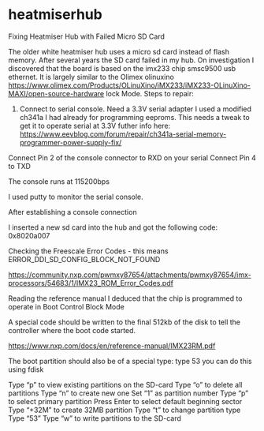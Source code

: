 # heatmiserhub
Fixing Heatmiser Hub with Failed Micro SD Card

The older white heatmiser hub uses a micro sd card instead of flash memory.
After several years the SD card failed in my hub.
On investigation I discovered that the board is based on the imx233 chip smsc9500 usb ethernet.
It is largely similar to the Olimex olinuxino
https://www.olimex.com/Products/OLinuXino/iMX233/iMX233-OLinuXino-MAXI/open-source-hardware
lock Mode.
Steps to repair:

1) Connect to serial console.
Need a 3.3V serial adapter I used a modified ch341a I had already for programming eeproms.
This needs a tweak to get it to operate serial at 3.3V futher info here:
https://www.eevblog.com/forum/repair/ch341a-serial-memory-programmer-power-supply-fix/

Connect Pin 2 of the console connector to RXD on your serial 
Connect Pin 4 to TXD

The console runs at 115200bps 

I used putty to monitor the serial console.

After establishing a console connection

I inserted a new sd card into the hub and got the following code: 0x8020a007

Checking the Freescale Error Codes - this means ERROR_DDI_SD_CONFIG_BLOCK_NOT_FOUND

https://community.nxp.com/pwmxy87654/attachments/pwmxy87654/imx-processors/54683/1/IMX23_ROM_Error_Codes.pdf

Reading the reference manual I deduced that the chip is programmed to operate in Boot Control Block Mode

A special code should be written to the final 512kb of the disk to tell the controller where the boot code started. 

https://www.nxp.com/docs/en/reference-manual/IMX23RM.pdf

The boot partition should also be of a special type: type 53 you can do this using fdisk

Type “p” to view existing partitions on the SD-card
Type “o” to delete all partitions
Type “n” to create new one
Set “1” as partition number
Type “p” to select primary partition
Press Enter to select default beginning sector
Type “+32M” to create 32MB partition
Type “t” to change partition type
Type “53”
Type “w” to write partitions to the SD-card


